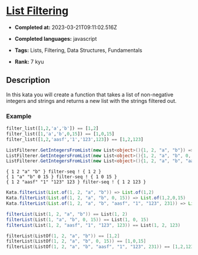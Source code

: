 # [List Filtering](https://www.codewars.com/kata/53dbd5315a3c69eed20002dd)

- **Completed at:** 2023-03-21T09:11:02.516Z

- **Completed languages:** javascript

- **Tags:** Lists, Filtering, Data Structures, Fundamentals

- **Rank:** 7 kyu

## Description

In this kata you will create a function that takes a list of non-negative integers and strings and returns a new list with the strings filtered out.

### Example

```python
filter_list([1,2,'a','b']) == [1,2]
filter_list([1,'a','b',0,15]) == [1,0,15]
filter_list([1,2,'aasf','1','123',123]) == [1,2,123]
```
```csharp
ListFilterer.GetIntegersFromList(new List<object>(){1, 2, "a", "b"}) => {1, 2}
ListFilterer.GetIntegersFromList(new List<object>(){1, 2, "a", "b", 0, 15}) => {1, 2, 0, 15}
ListFilterer.GetIntegersFromList(new List<object>(){1, 2, "a", "b", "aasf", "1", "123", 231}) => {1, 2, 231}
```
```factor
{ 1 2 "a" "b" } filter-seq ! { 1 2 }
{ 1 "a" "b" 0 15 } filter-seq ! { 1 0 15 }
{ 1 2 "aasf" "1" "123" 123 } filter-seq ! { 1 2 123 }
```
```java
Kata.filterList(List.of(1, 2, "a", "b")) => List.of(1,2)
Kata.filterList(List.of(1, 2, "a", "b", 0, 15)) => List.of(1,2,0,15)
Kata.filterList(List.of(1, 2, "a", "b", "aasf", "1", "123", 231)) => List.of(1, 2, 231)
```
```scala
filterList(List(1, 2, "a", "b")) == List(1, 2)
filterList(List(1, "a", "b", 0, 15)) == List(1, 0, 15)
filterList(List(1, 2, "aasf", "1", "123", 123)) == List(1, 2, 123)
```
```kotlin
filterList(ListOf(1, 2, "a", "b")) == [1,2]
filterList(ListOf(1, 2, "a", "b", 0, 15)) == [1,0,15]
filterList(ListOf(1, 2, "a", "b", "aasf", "1", "123", 231)) == [1,2,123]
```